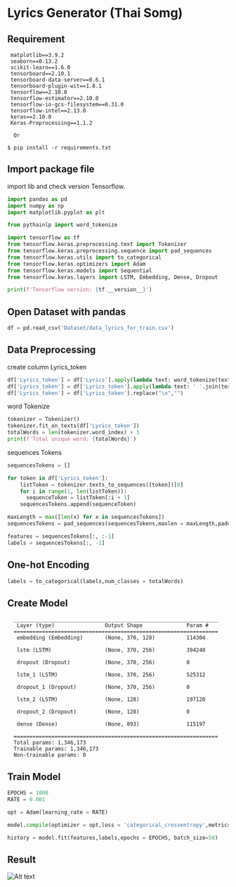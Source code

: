 # Lyrics Generator (Thai Somg)<br>
   ## Requirement<br>
     matplotlib==3.9.2
     seaborn==0.13.2
     scikit-learn==1.6.0
     tensorboard==2.10.1
     tensorboard-data-server==0.6.1
     tensorboard-plugin-wit==1.8.1
     tensorflow==2.10.0
     tensorflow-estimator==2.10.0
     tensorflow-io-gcs-filesystem==0.31.0
     tensorflow-intel==2.13.0
     keras==2.10.0
     Keras-Preprocessing==1.1.2
     
      Or
       
    $ pip install -r requirements.txt

## Import package file
   import lib and check version Tensorflow.
   ```python 
   import pandas as pd
   import numpy as np
   import matplotlib.pyplot as plt
   
   from pythainlp import word_tokenize
   
   import tensorflow as tf
   from tensorflow.keras.preprocessing.text import Tokenizer
   from tensorflow.keras.preprocessing.sequence import pad_sequences
   from tensorflow.keras.utils import to_categorical
   from tensorflow.keras.optimizers import Adam
   from tensorflow.keras.models import Sequential
   from tensorflow.keras.layers import LSTM, Embedding, Dense, Dropout
   
   print(f'Tensorflow version: {tf.__version__}')
   ```

## Open Dataset with pandas
   ```python 
   df = pd.read_csv('Dataset/data_lyrics_for_train.csv')
   ```
## Data Preprocessing
   create column Lyrics_token
   ```python 
   df['Lyrics_token'] = df['Lyrics'].apply(lambda text: word_tokenize(text,engine = 'newmm',keep_whitespace = False))
   df['Lyrics_token'] = df['Lyrics_token'].apply(lambda text: ' '.join(text))
   df['Lyrics_token'] = df['Lyrics_token'].replace("\n","")
   ```
  word Tokenize
   ```python 
   tokenizer = Tokenizer() 
   tokenizer.fit_on_texts(df['Lyrics_token'])
   totalWords = len(tokenizer.word_index) + 1 
   print(f'Total unique word: {totalWords}')
   ```
   sequences Tokens
   ```python 
   sequencesTokens = []
   
   for token in df['Lyrics_token']:
       listToken = tokenizer.texts_to_sequences([token])[0]
       for i in range(1, len(listToken)):
         sequenceToken = listToken[:i + 1]
       sequencesTokens.append(sequenceToken)

   maxLength = max([len(x) for x in sequencesTokens])
   sequencesTokens = pad_sequences(sequencesTokens,maxlen = maxLength,padding = 'pre')
   
   features = sequencesTokens[:, :-1]
   labels = sequencesTokens[:, -1] 
   ```
## One-hot Encoding
   ```python
   labels = to_categorical(labels,num_classes = totalWords)
   ```

## Create Model
      _________________________________________________________________
       Layer (type)                Output Shape              Param #   
      =================================================================
       embedding (Embedding)       (None, 370, 128)          114304    
                                                                       
       lstm (LSTM)                 (None, 370, 256)          394240    
                                                                       
       dropout (Dropout)           (None, 370, 256)          0         
                                                                       
       lstm_1 (LSTM)               (None, 370, 256)          525312    
                                                                       
       dropout_1 (Dropout)         (None, 370, 256)          0         
                                                                       
       lstm_2 (LSTM)               (None, 128)               197120    
                                                                       
       dropout_2 (Dropout)         (None, 128)               0         
                                                                       
       dense (Dense)               (None, 893)               115197    
                                                                       
      =================================================================
      Total params: 1,346,173
      Trainable params: 1,346,173
      Non-trainable params: 0

## Train Model
   ```python
   EPOCHS = 1000
   RATE = 0.001
   
   opt = Adam(learning_rate = RATE)
   
   model.compile(optimizer = opt,loss = 'categorical_crossentropy',metrics = ['accuracy'])
   
   history = model.fit(features,labels,epochs = EPOCHS, batch_size=50)
   ```

## Result
   <img src="![output](https://github.com/user-attachments/assets/4f8e8333-2cdd-43d8-81d7-07a739d2e090)" alt="Alt text" title="Optional title">






